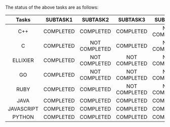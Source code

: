 The status of the above tasks are as follows:

|Tasks|SUBTASK1|SUBTASK2|SUBTASK3|SUBTASK4|
|:---:|:------:|:------:|:-------:|:-----:|
|C++|COMPLETED|COMPLETED|COMPLETED|NOT COMPLETED|
|C|COMPLETED|NOT COMPLETED|COMPLETED|NOT COMPLETED|
|ELLIXIER|COMPLETED|NOT COMPLETED|NOT COMPLETED|NOT COMPLETED|
|GO|COMPLETED|NOT COMPLETED|NOT COMPLETED|NOT COMPLETED|
|RUBY|COMPLETED| COMPLETED|NOT COMPLETED|NOT COMPLETED|
|JAVA|COMPLETED|COMPLETED|COMPLETED|COMPLETED|
|JAVASCRIPT|COMPLETED|COMPLETED|COMPLETED|COMPLETED|
|PYTHON|COMPLETED|COMPLETED|COMPLETED|COMPLETED|

